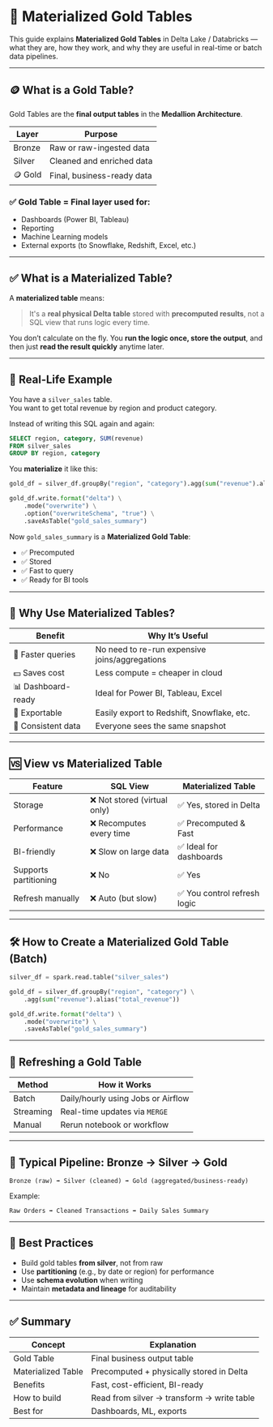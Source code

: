 # 📘 Materialized Gold Tables

This guide explains **Materialized Gold Tables** in Delta Lake / Databricks — what they are, how they work, and why they are useful in real-time or batch data pipelines.

---

## 🪙 What is a Gold Table?

Gold Tables are the **final output tables** in the **Medallion Architecture**.

| Layer   | Purpose                         |
|---------|---------------------------------|
| Bronze  | Raw or raw-ingested data        |
| Silver  | Cleaned and enriched data       |
| 🪙 Gold   | Final, business-ready data       |

### ✅ Gold Table = Final layer used for:
- Dashboards (Power BI, Tableau)
- Reporting
- Machine Learning models
- External exports (to Snowflake, Redshift, Excel, etc.)

---

## ✅ What is a Materialized Table?

A **materialized table** means:

> It's a **real physical Delta table** stored with **precomputed results**, not a SQL view that runs logic every time.

You don’t calculate on the fly. You **run the logic once, store the output**, and then just **read the result quickly** anytime later.

---

## 🎯 Real-Life Example

You have a `silver_sales` table.  
You want to get total revenue by region and product category.

Instead of writing this SQL again and again:

```sql
SELECT region, category, SUM(revenue)
FROM silver_sales
GROUP BY region, category
```

You **materialize** it like this:

```python
gold_df = silver_df.groupBy("region", "category").agg(sum("revenue").alias("total_revenue"))

gold_df.write.format("delta") \
    .mode("overwrite") \
    .option("overwriteSchema", "true") \
    .saveAsTable("gold_sales_summary")
```

Now `gold_sales_summary` is a **Materialized Gold Table**:

* ✅ Precomputed
* ✅ Stored
* ✅ Fast to query
* ✅ Ready for BI tools

---

## 🧠 Why Use Materialized Tables?

| Benefit            | Why It’s Useful                                |
| ------------------ | ---------------------------------------------- |
| 🔄 Faster queries  | No need to re-run expensive joins/aggregations |
| 💵 Saves cost      | Less compute = cheaper in cloud                |
| 📊 Dashboard-ready | Ideal for Power BI, Tableau, Excel             |
| 🧩 Exportable      | Easily export to Redshift, Snowflake, etc.     |
| 🔐 Consistent data | Everyone sees the same snapshot                |

---

## 🆚 View vs Materialized Table

| Feature               | SQL View                    | Materialized Table          |
| --------------------- | --------------------------- | --------------------------- |
| Storage               | ❌ Not stored (virtual only) | ✅ Yes, stored in Delta      |
| Performance           | ❌ Recomputes every time     | ✅ Precomputed & Fast        |
| BI-friendly           | ❌ Slow on large data        | ✅ Ideal for dashboards      |
| Supports partitioning | ❌ No                        | ✅ Yes                       |
| Refresh manually      | ❌ Auto (but slow)           | ✅ You control refresh logic |

---

## 🛠️ How to Create a Materialized Gold Table (Batch)

```python
silver_df = spark.read.table("silver_sales")

gold_df = silver_df.groupBy("region", "category") \
    .agg(sum("revenue").alias("total_revenue"))

gold_df.write.format("delta") \
    .mode("overwrite") \
    .saveAsTable("gold_sales_summary")
```

---

## 🔁 Refreshing a Gold Table

| Method    | How it Works                       |
| --------- | ---------------------------------- |
| Batch     | Daily/hourly using Jobs or Airflow |
| Streaming | Real-time updates via `MERGE`      |
| Manual    | Rerun notebook or workflow         |

---

## 🧱 Typical Pipeline: Bronze → Silver → Gold

```text
Bronze (raw) ➡ Silver (cleaned) ➡ Gold (aggregated/business-ready)
```

Example:

```text
Raw Orders ➡ Cleaned Transactions ➡ Daily Sales Summary
```

---

## 📌 Best Practices

* Build gold tables **from silver**, not from raw
* Use **partitioning** (e.g., by date or region) for performance
* Use **schema evolution** when writing
* Maintain **metadata and lineage** for auditability

---

## ✅ Summary

| Concept            | Explanation                                |
| ------------------ | ------------------------------------------ |
| Gold Table         | Final business output table                |
| Materialized Table | Precomputed + physically stored in Delta   |
| Benefits           | Fast, cost-efficient, BI-ready             |
| How to build       | Read from silver → transform → write table |
| Best for           | Dashboards, ML, exports                    |

